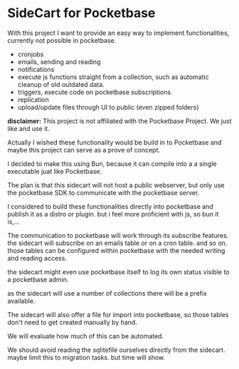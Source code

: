 # SideCart for Pocketbase
With this project I want to provide an easy way to implement functionalities, currently not possible in pocketbase.

- cronjobs
- emails, sending and reading
- notifications
- execute js functions straight from a collection, such as automatic cleanup of old outdated data.
- triggers, execute code on pocketbase subscriptions
- replication
- upload/update files through UI to public (even zipped folders)

**disclaimer:** This project is not affiliated with the Pocketbase Project. We just like and use it.

Actually I wished these functionality would be build in to Pocketbase and maybe this project can serve as a prove of concept.

I decided to make this using Bun, because it can compile into a a single executable juat like Pocketbase.

The plan is that this sidecart will not host a public webserver, but only use the pocketbase SDK to communicate with the pocketbase server.

I considered to build these functionalities directly into pocketbase and publish it as a distro or plugin. but i feel more proficient with js, so bun it is,...

The communication to pocketbase will work through its subscribe features. the sidecart will subscribe on an emails table or on a cron table. and so on. those tables can be configured within pocketbase with the needed writing and reading access.

the sidecart might even use pocketbase itself to log its own status visible to a pocketbase admin.

as the sidecart will use a number of collections there will be a prefix available.

The sidecart will also offer a file for import into pocketbase, so those tables don't need to get created manually by hand.

We will evaluate how much of this can be automated. 

We should avoid reading the sqlitefile ourselves directly from the sidecart. maybe limit this to migration tasks. but time will show.

